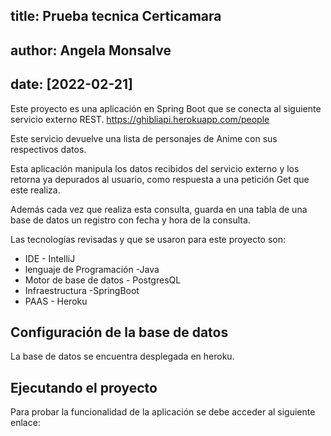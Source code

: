 ## title: Prueba tecnica Certicamara
## author: Angela Monsalve
## date: [2022-02-21]

Este proyecto es una aplicación en Spring Boot que se conecta al siguiente servicio externo REST.
https://ghibliapi.herokuapp.com/people

Este servicio devuelve una lista de personajes de Anime con sus respectivos datos.

Esta aplicación manipula los datos recibidos del servicio externo y los retorna ya depurados al usuario, como respuesta a una petición Get que este realiza.

Además cada vez que realiza esta consulta, guarda en una tabla de una base de datos un registro con fecha y hora de la consulta.

Las tecnologías revisadas y que se usaron para este proyecto son:

- IDE  - IntelliJ
- lenguaje de Programación  -Java
- Motor de base de datos - PostgresQL
- Infraestructura -SpringBoot
- PAAS - Heroku

## Configuración de la base de datos

La base de datos se encuentra desplegada en heroku.


## Ejecutando el proyecto

Para probar la funcionalidad de la aplicación se debe acceder al siguiente enlace:

